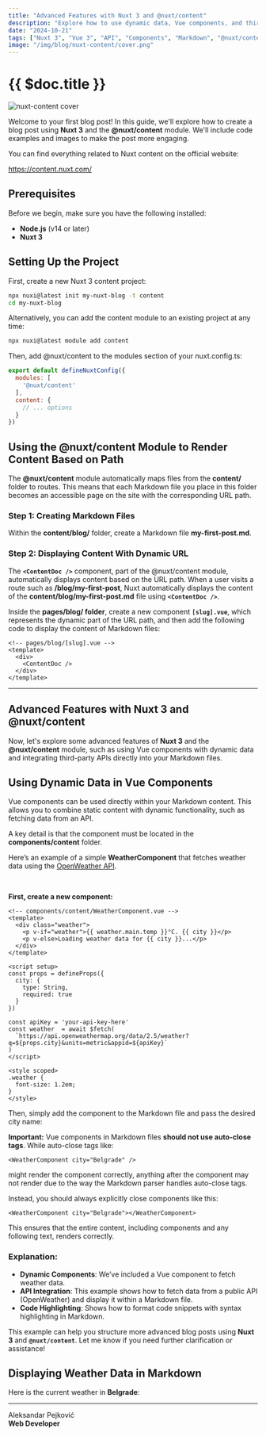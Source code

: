 ```yaml
---
title: "Advanced Features with Nuxt 3 and @nuxt/content"
description: "Explore how to use dynamic data, Vue components, and third-party APIs in Nuxt 3 using Markdown."
date: "2024-10-21"
tags: ["Nuxt 3", "Vue 3", "API", "Components", "Markdown", "@nuxt/content"]
image: "/img/blog/nuxt-content/cover.png"
---
```


# {{ $doc.title }}

<img src="/img/blog/nuxt-content/cover.png" alt="nuxt-content cover" class="content-project-image">

Welcome to your first blog post! In this guide, we'll explore how to create a blog post using **Nuxt 3** and the **@nuxt/content** module. We'll include code examples and images to make the post more engaging.

You can find everything related to Nuxt content on the official website:

https://content.nuxt.com/

## Prerequisites

Before we begin, make sure you have the following installed:

- **Node.js** (v14 or later)
- **Nuxt 3**

## Setting Up the Project

First, create a new Nuxt 3 content project:

```bash
npx nuxi@latest init my-nuxt-blog -t content
cd my-nuxt-blog
```

Alternatively, you can add the content module to an existing project at any time:
```bash
npx nuxi@latest module add content
```

Then, add @nuxt/content to the modules section of your nuxt.config.ts:

```js
export default defineNuxtConfig({
  modules: [
    '@nuxt/content'
  ],
  content: {
    // ... options
  }
})
```

## Using the @nuxt/content Module to Render Content Based on Path

The **@nuxt/content** module automatically maps files from the **content/** folder to routes. This means that each Markdown file you place in this folder becomes an accessible page on the site with the corresponding URL path.

### Step 1: Creating Markdown Files

Within the **content/blog/** folder, create a Markdown file **my-first-post.md**.

### Step 2: Displaying Content With Dynamic URL

The **`<ContentDoc />`** component, part of the @nuxt/content module, automatically displays content based on the URL path. When a user visits a route such as **/blog/my-first-post**, Nuxt automatically displays the content of the **content/blog/my-first-post.md** file using **`<ContentDoc />`**.

Inside the **pages/blog/ folder**, create a new component **`[slug].vue`**, which represents the dynamic part of the URL path, and then add the following code to display the content of Markdown files:

```vue
<!-- pages/blog/[slug].vue -->
<template>
  <div>
    <ContentDoc />
  </div>
</template>
```

---

## Advanced Features with Nuxt 3 and @nuxt/content

Now, let's explore some advanced features of **Nuxt 3** and the **@nuxt/content** module, such as using Vue components with dynamic data and integrating third-party APIs directly into your Markdown files.

## Using Dynamic Data in Vue Components

Vue components can be used directly within your Markdown content. This allows you to combine static content with dynamic functionality, such as fetching data from an API.

A key detail is that the component must be located in the **components/content** folder.

Here’s an example of a simple **WeatherComponent** that fetches weather data using the [OpenWeather API](https://openweathermap.org/).

<br/>

**First, create a new component:**

```vue
<!-- components/content/WeatherComponent.vue -->
<template>
  <div class="weather">
    <p v-if="weather">{{ weather.main.temp }}°C. {{ city }}</p>
    <p v-else>Loading weather data for {{ city }}...</p>
  </div>
</template>

<script setup>
const props = defineProps({
  city: {
    type: String,
    required: true
  }
})

const apiKey = 'your-api-key-here'
const weather  = await $fetch(
  `https://api.openweathermap.org/data/2.5/weather?q=${props.city}&units=metric&appid=${apiKey}`
)
</script>

<style scoped>
.weather {
  font-size: 1.2em;
}
</style>
```

Then, simply add the component to the Markdown file and pass the desired city name:

**Important:** Vue components in Markdown files **should not use auto-close tags**. While auto-close tags like:

```vue
<WeatherComponent city="Belgrade" />
```

might render the component correctly, anything after the component may not render due to the way the Markdown parser handles auto-close tags.

Instead, you should always explicitly close components like this:

```vue
<WeatherComponent city="Belgrade"></WeatherComponent>
```

This ensures that the entire content, including components and any following text, renders correctly.

### Explanation:

- **Dynamic Components**: We’ve included a Vue component to fetch weather data.
- **API Integration**: This example shows how to fetch data from a public API (OpenWeather) and display it within a Markdown file.
- **Code Highlighting**: Shows how to format code snippets with syntax highlighting in Markdown.

This example can help you structure more advanced blog posts using **Nuxt 3** and **`@nuxt/content`**. Let me know if you need further clarification or assistance!

## Displaying Weather Data in Markdown

Here is the current weather in **Belgrade**:

<WeatherComponent city="Belgrade"></WeatherComponent>

---

Aleksandar Pejković  
**Web Developer**  
